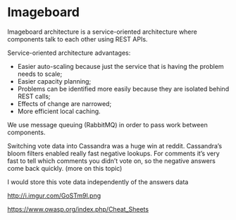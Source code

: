 # Imageboard

Imageboard architecture is a service-oriented architecture where components talk to each other using REST APIs.

Service-oriented architecture advantages:
* Easier auto-scaling because just the service that is having the problem needs to scale;
* Easier capacity planning;
* Problems can be identified more easily because they are isolated behind REST calls;
* Effects of change are narrowed;
* More efficient local caching.

We use message queuing (RabbitMQ) in order to pass work between components.

Switching vote data into Cassandra was a huge win at reddit. Cassandra’s bloom filters enabled really fast negative lookups. For comments it’s very fast to tell which comments you didn’t vote on, so the negative answers come back quickly. (more on this topic)

I would store this vote data independently of the answers data

http://i.imgur.com/GoSTm9l.png

https://www.owasp.org/index.php/Cheat_Sheets

